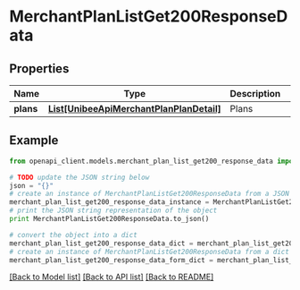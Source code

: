 # MerchantPlanListGet200ResponseData


## Properties

Name | Type | Description | Notes
------------ | ------------- | ------------- | -------------
**plans** | [**List[UnibeeApiMerchantPlanPlanDetail]**](UnibeeApiMerchantPlanPlanDetail.md) | Plans | [optional] 

## Example

```python
from openapi_client.models.merchant_plan_list_get200_response_data import MerchantPlanListGet200ResponseData

# TODO update the JSON string below
json = "{}"
# create an instance of MerchantPlanListGet200ResponseData from a JSON string
merchant_plan_list_get200_response_data_instance = MerchantPlanListGet200ResponseData.from_json(json)
# print the JSON string representation of the object
print MerchantPlanListGet200ResponseData.to_json()

# convert the object into a dict
merchant_plan_list_get200_response_data_dict = merchant_plan_list_get200_response_data_instance.to_dict()
# create an instance of MerchantPlanListGet200ResponseData from a dict
merchant_plan_list_get200_response_data_form_dict = merchant_plan_list_get200_response_data.from_dict(merchant_plan_list_get200_response_data_dict)
```
[[Back to Model list]](../README.md#documentation-for-models) [[Back to API list]](../README.md#documentation-for-api-endpoints) [[Back to README]](../README.md)


